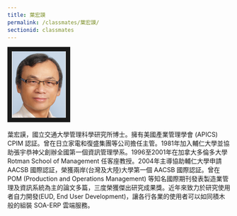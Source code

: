 ```yaml
---
title: 葉宏謨
permalink: /classmates/葉宏謨/
sectionid: classmates
---
```


<img src="/img/classmate_DannyYeh.png"
     alt="Photo of Dr. Hong-Mo Yeh"
     width="122" border="10" />

葉宏謨，國立交通大學管理科學研究所博士。擁有美國產業管理學會 (APICS) CPIM 認証。曾在日立家電和復盛集團等公司擔任主管。1981年加入輔仁大學並協助張宇恭神父創辦全國第一個資訊管理學系。1996至2001年在加拿大多倫多大學 Rotman School of Management 任客座教授。2004年主導協助輔仁大學申請 AACSB 國際認証，榮獲兩岸(台灣及大陸)大學第一個 AACSB 國際認証。曾在POM (Production and Operations Management) 等知名國際期刊發表製造業管理及資訊系統為主的論文多篇，三度榮獲傑出研究成果獎。近年來致力於研究使用者自力開發(EUD, End User Development)，讓各行各業的使用者可以如同積木般的組裝 SOA-ERP 雲端服務。
